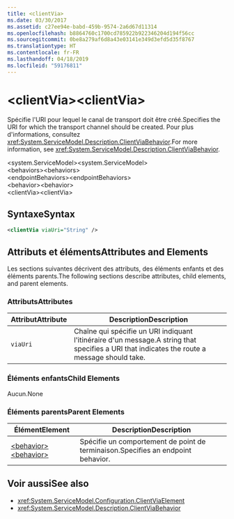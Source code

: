 ```yaml
---
title: <clientVia>
ms.date: 03/30/2017
ms.assetid: c27ee94e-babd-459b-9574-2a6d67d11314
ms.openlocfilehash: b8864760c1700cd785922b922346204d194f56cc
ms.sourcegitcommit: 0be8a279af6d8a43e03141e349d3efd5d35f8767
ms.translationtype: HT
ms.contentlocale: fr-FR
ms.lasthandoff: 04/18/2019
ms.locfileid: "59176811"
---
```

# <a name="clientvia"></a><span data-ttu-id="cfc14-101">\<clientVia></span><span class="sxs-lookup"><span data-stu-id="cfc14-101">\<clientVia></span></span>
<span data-ttu-id="cfc14-102">Spécifie l'URI pour lequel le canal de transport doit être créé.</span><span class="sxs-lookup"><span data-stu-id="cfc14-102">Specifies the URI for which the transport channel should be created.</span></span> <span data-ttu-id="cfc14-103">Pour plus d'informations, consultez <xref:System.ServiceModel.Description.ClientViaBehavior>.</span><span class="sxs-lookup"><span data-stu-id="cfc14-103">For more information, see <xref:System.ServiceModel.Description.ClientViaBehavior>.</span></span>  
  
 <span data-ttu-id="cfc14-104">\<system.ServiceModel></span><span class="sxs-lookup"><span data-stu-id="cfc14-104">\<system.ServiceModel></span></span>  
<span data-ttu-id="cfc14-105">\<behaviors></span><span class="sxs-lookup"><span data-stu-id="cfc14-105">\<behaviors></span></span>  
<span data-ttu-id="cfc14-106">\<endpointBehaviors></span><span class="sxs-lookup"><span data-stu-id="cfc14-106">\<endpointBehaviors></span></span>  
<span data-ttu-id="cfc14-107">\<behavior></span><span class="sxs-lookup"><span data-stu-id="cfc14-107">\<behavior></span></span>  
<span data-ttu-id="cfc14-108">\<clientVia></span><span class="sxs-lookup"><span data-stu-id="cfc14-108">\<clientVia></span></span>  
  
## <a name="syntax"></a><span data-ttu-id="cfc14-109">Syntaxe</span><span class="sxs-lookup"><span data-stu-id="cfc14-109">Syntax</span></span>  
  
```xml  
<clientVia viaUri="String" />
```  
  
## <a name="attributes-and-elements"></a><span data-ttu-id="cfc14-110">Attributs et éléments</span><span class="sxs-lookup"><span data-stu-id="cfc14-110">Attributes and Elements</span></span>  
 <span data-ttu-id="cfc14-111">Les sections suivantes décrivent des attributs, des éléments enfants et des éléments parents.</span><span class="sxs-lookup"><span data-stu-id="cfc14-111">The following sections describe attributes, child elements, and parent elements.</span></span>  
  
### <a name="attributes"></a><span data-ttu-id="cfc14-112">Attributs</span><span class="sxs-lookup"><span data-stu-id="cfc14-112">Attributes</span></span>  
  
|<span data-ttu-id="cfc14-113">Attribut</span><span class="sxs-lookup"><span data-stu-id="cfc14-113">Attribute</span></span>|<span data-ttu-id="cfc14-114">Description</span><span class="sxs-lookup"><span data-stu-id="cfc14-114">Description</span></span>|  
|---------------|-----------------|  
|`viaUri`|<span data-ttu-id="cfc14-115">Chaîne qui spécifie un URI indiquant l'itinéraire d'un message.</span><span class="sxs-lookup"><span data-stu-id="cfc14-115">A string that specifies a URI that indicates the route a message should take.</span></span>|  
  
### <a name="child-elements"></a><span data-ttu-id="cfc14-116">Éléments enfants</span><span class="sxs-lookup"><span data-stu-id="cfc14-116">Child Elements</span></span>  
 <span data-ttu-id="cfc14-117">Aucun.</span><span class="sxs-lookup"><span data-stu-id="cfc14-117">None</span></span>  
  
### <a name="parent-elements"></a><span data-ttu-id="cfc14-118">Éléments parents</span><span class="sxs-lookup"><span data-stu-id="cfc14-118">Parent Elements</span></span>  
  
|<span data-ttu-id="cfc14-119">Élément</span><span class="sxs-lookup"><span data-stu-id="cfc14-119">Element</span></span>|<span data-ttu-id="cfc14-120">Description</span><span class="sxs-lookup"><span data-stu-id="cfc14-120">Description</span></span>|  
|-------------|-----------------|  
|[<span data-ttu-id="cfc14-121">\<behavior></span><span class="sxs-lookup"><span data-stu-id="cfc14-121">\<behavior></span></span>](../../../../../docs/framework/configure-apps/file-schema/wcf/behavior-of-endpointbehaviors.md)|<span data-ttu-id="cfc14-122">Spécifie un comportement de point de terminaison.</span><span class="sxs-lookup"><span data-stu-id="cfc14-122">Specifies an endpoint behavior.</span></span>|  
  
## <a name="see-also"></a><span data-ttu-id="cfc14-123">Voir aussi</span><span class="sxs-lookup"><span data-stu-id="cfc14-123">See also</span></span>

- <xref:System.ServiceModel.Configuration.ClientViaElement>
- <xref:System.ServiceModel.Description.ClientViaBehavior>
